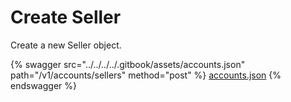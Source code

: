 # Create Seller

Create a new Seller object.

{% swagger src="../../../../.gitbook/assets/accounts.json" path="/v1/accounts/sellers" method="post" %}
[accounts.json](../../../../.gitbook/assets/accounts.json)
{% endswagger %}
